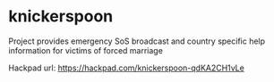knickerspoon
============

Project provides emergency SoS broadcast and country specific help information for victims of forced marriage

Hackpad url: 
https://hackpad.com/knickerspoon-qdKA2CH1vLe

